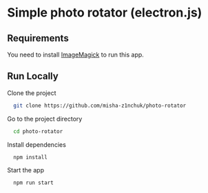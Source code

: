 
# Simple photo rotator (electron.js) 


## Requirements

You need to install [ImageMagick](https://imagemagick.org/index.php) to run this app.



## Run Locally

Clone the project

```bash
  git clone https://github.com/misha-z1nchuk/photo-rotator
```

Go to the project directory

```bash
  cd photo-rotator
```

Install dependencies

```bash
  npm install
```

Start the app

```bash
  npm run start
```

